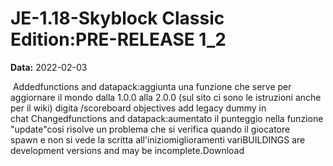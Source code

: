 # JE-1.18-Skyblock Classic Edition:PRE-RELEASE 1_2

**Data:** 2022-02-03

 Addedfunctions and datapack:aggiunta una funzione che serve per aggiornare il mondo dalla 1.0.0 alla 2.0.0 (sul sito ci sono le istruzioni anche per il wiki) digita /scoreboard objectives add legacy dummy in chat Changedfunctions and datapack:aumentato il punteggio nella funzione "update"cosi risolve un problema che si verifica quando il giocatore spawn e non si vede la scritta all'iniziomiglioramenti variBUILDINGS are development versions and may be incomplete.Download
